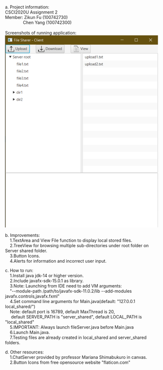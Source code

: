 a. Project information: \
CSCI2020U Assignment 2\
Member: Zikun Fu (100742730)\
&nbsp;&nbsp;&nbsp;&nbsp;&nbsp;&nbsp;&nbsp;&nbsp;&nbsp;&nbsp;&nbsp;&nbsp;&nbsp;&nbsp;&nbsp;Chen Yang (100742300)\
\
Screenshots of running application:\
![alt text](https://github.com/ZikunFu/CSCI2020U_Assignment2/blob/master/src/sample/resources/App_screenshot_1.png)

b. Improvements: \
&nbsp;&nbsp;&nbsp;&nbsp;1.TextArea and View File function to display local stored files.\
&nbsp;&nbsp;&nbsp;&nbsp;2.TreeView for browsing multiple sub-directories under root folder on Server shared folder.\
&nbsp;&nbsp;&nbsp;&nbsp;3.Button Icons.\
&nbsp;&nbsp;&nbsp;&nbsp;4.Alerts for information and incorrect user input.

c. How to run: \
&nbsp;&nbsp;&nbsp;&nbsp;1.Install java jdk-14 or higher version.\
&nbsp;&nbsp;&nbsp;&nbsp;2.Include javafx-sdk-15.0.1 as library.\
&nbsp;&nbsp;&nbsp;&nbsp;3.Note: Launching from IDE need to add VM arguments:\
&nbsp;&nbsp;&nbsp;&nbsp;"--module-path /path/to/javafx-sdk-11.0.2/lib --add-modules javafx.controls,javafx.fxml"\
&nbsp;&nbsp;&nbsp;&nbsp;4.Set command line arguments for Main.java(default: "127.0.0.1 local_shared/")\
&nbsp;&nbsp;&nbsp;&nbsp;Note: default port is 16789, default MaxThread is 20, \
&nbsp;&nbsp;&nbsp;&nbsp; default SERVER_PATH is "server_shared", default LOCAL_PATH is "local_shared"\
&nbsp;&nbsp;&nbsp;&nbsp;5.IMPORTANT: Always launch fileServer.java before Main.java\
&nbsp;&nbsp;&nbsp;&nbsp;6.Launch Main.java.\
&nbsp;&nbsp;&nbsp;&nbsp;7.Testing files are already created in local_shared and server_shared folders.

d. Other resources: \
&nbsp;&nbsp;&nbsp;&nbsp;1.ChatServer provided by professor Mariana Shimabukuro in canvas.\
&nbsp;&nbsp;&nbsp;&nbsp;2.Button Icons from free opensource website "flaticon.com"
